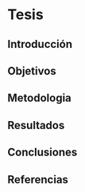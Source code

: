 # Tesis

## Introducción

## Objetivos

## Metodologia

## Resultados

## Conclusiones

## Referencias